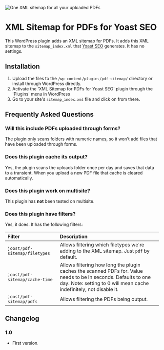 ![One XML sitemap for all your uploaded PDFs](https://repository-images.githubusercontent.com/575400437/66a1764f-ab7d-4b73-b002-841293f1bfa2)

# XML Sitemap for PDFs for Yoast SEO

This WordPress plugin adds an XML sitemap for PDFs. It adds this XML sitemap to the `sitemap_index.xml` that [Yoast SEO](https://yoast.com/wordpress/plugins/seo/) generates.
It has no settings.

## Installation

1. Upload the files to the `/wp-content/plugins/pdf-sitemap/` directory or install through WordPress directly.
2. Activate the 'XML Sitemap for PDFs for Yoast SEO' plugin through the 'Plugins' menu in WordPress
3. Go to your site's `sitemap_index.xml` file and click on from there.

## Frequently Asked Questions

### Will this include PDFs uploaded through forms?

The plugin only scans folders with numeric names, so it won't add files that have been uploaded through forms.

### Does this plugin cache its output?

Yes, the plugin scans the uploads folder once per day and saves that data to a transient. When you upload a new PDF file
that cache is cleared automatically.

### Does this plugin work on multisite?

This plugin has **not** been tested on multisite.

### Does this plugin have filters?

Yes, it does. It has the following filters:

| Filter                          | Description                                                                                                                                                                           |
|:--------------------------------|:--------------------------------------------------------------------------------------------------------------------------------------------------------------------------------------|
| `joost/pdf-sitemap/filetypes`   | Allows filtering which filetypes we're adding to the XML sitemap. Just `pdf` by default.                                                                                              |
| `joost/pdf-sitemap/cache-time`  | Allows filtering how long the plugin caches the scanned PDFs for. Value needs to be in seconds. Defaults to one day. Note: setting to 0 will mean cache indefinitely, not disable it. |
| `joost/pdf-sitemap/pdfs`        | Allows filtering the PDFs being output.                                                                                                                                               |

## Changelog

### 1.0
* First version.
